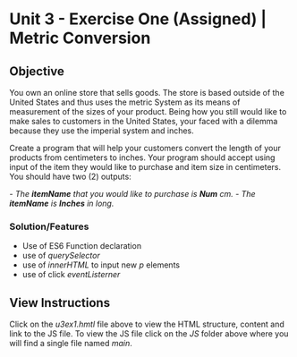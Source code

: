 # Unit 3 - Exercise One (Assigned) | Metric Conversion

## Objective

You own an online store that sells goods. The store is based outside of the United States and thus uses the metric System as its means of measurement of the sizes of your product. Being how you still would like to make sales to customers in the United States, your faced with a dilemma because they use the imperial system and inches.

Create a program that will help your customers convert the length of your products from centimeters to inches. Your program should accept using input of the item they would like to purchase and item size in centimeters. You should have two (2) outputs:

_- The **itemName** that you would like to purchase is **Num** cm._
_- The **itemName** is **Inches** in long._

### Solution/Features

- Use of ES6 Function declaration
- use of _querySelector_
- use of _innerHTML_ to input new _p_ elements
- use of click _eventListerner_

## View Instructions

Click on the _u3ex1.hmtl_ file above to view the HTML structure, content and link to the JS file. To view the JS file click on the _JS_ folder above where you will find a single file named _main_.
